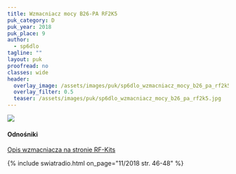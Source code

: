 ```yaml
---
title: Wzmacniacz mocy B26-PA RF2K5
puk_category: D
puk_year: 2018
puk_place: 9
author: 
  - sp6dlo
tagline: ""
layout: puk
proofread: no
classes: wide
header:
  overlay_image: /assets/images/puk/sp6dlo_wzmacniacz_mocy_b26_pa_rf2k5.jpg
  overlay_filter: 0.5
  teaser: /assets/images/puk/sp6dlo_wzmacniacz_mocy_b26_pa_rf2k5.jpg
---
```






 






![](assets/img/work-in-progress.jpg) 


#### Odnośniki

[Opis wzmacniacza na stronie RF-Kits](https://rf-kit.de/index.php)

 



{% include swiatradio.html on_page="11/2018 str. 46-48" %}

 





 


